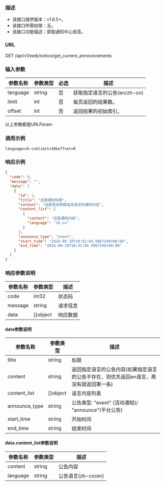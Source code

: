 ### 描述

- 该接口提供版本：v1.6.5+。
- 该接口所需权限：无。
- 该接口功能描述：获取通知中心信息。

### URL

GET /api/v1/web/notice/get_current_announcements

### 输入参数

| 参数名称      | 参数类型    | 必选 | 描述                  |
|-----------|---------|----|---------------------|
| language	 | string	 | 否	 | 获取指定语言的公告(en/zh-cn) |
| limit	    | int	    | 否	 | 每页返回的结果数。           |
| offset	   | int	    | 否	 | 返回结果的初始索引。          |

以上参数都是URLParam

### 调用示例


```
language=zh-cn&limit=10&offset=0
```

### 响应示例

```json
{
  "code": 0,
  "message": "",
  "data": [
    {
      "id": 1,
      "title": "这是通知标题",
      "content": "这是查询参数指定语言的通知内容",
      "content_list": [
        {
          "content": "这是通知内容",
          "language": "zh-cn"
        }
      ],
      "announce_type": "event",
      "start_time": "2024-09-10T10:42:04.9967548+08:00",
      "end_time": "2024-09-10T10:42:04.9967548+08:00"
    }
  ]
}
```

### 响应参数说明

| 参数名称    | 参数类型     | 描述   |
|---------|----------|------|
| code    | int32    | 状态码  |
| message | string   | 请求信息 |
| data    | []object | 响应数据 |

#### data参数说明
| 参数名称          | 参数类型     | 描述                                            |
|---------------|----------|-----------------------------------------------|
| title         | string   | 标题                                            |
| content       | string   | 返回指定语言的公告内容(如果指定语言的公告不存在，则优先返回en语言，再没有就返回第一条) |
| content_list  | []object | 语言内容列表                                        |
| announce_type | string   | 公告类型: "event" (活动通知)/ "announce"(平台公告)        |
| start_time    | string   | 开始时间                                          |
| end_time      | string   | 结束时间                                          |

#### data.content_list参数说明
| 参数名称     | 参数类型   | 描述             |
|----------|--------|----------------|
| content  | string | 公告内容           |
| language | string | 公告语言(zh-cn/en) |

